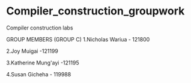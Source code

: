 # Compiler_construction_groupwork
Compiler construction labs

GROUP MEMBERS (GROUP C)
1.Nicholas Wariua - 121800

2.Joy Muigai -121199

3.Katherine Mung'ayi -121195

4.Susan Gicheha - 119988
